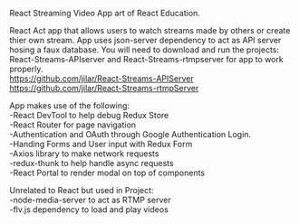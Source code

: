 React Streaming Video App art of React Education.

React Act app that allows users to watch streams made by others or create thier own stream. App uses json-server dependency to act as  API server hosing a faux database. You will need to download and run the projects: React-Streams-APIserver and React-Streams-rtmpserver for app to work properly.  
https://github.com/jilar/React-Streams-APIServer  
https://github.com/jilar/React-Streams-rtmpServer  
  
App makes use of the following:    
-React DevTool to help debug Redux Store   
-React Router for page navigation  
-Authentication and OAuth through Google Authentication Login.  
-Handing Forms and User input with Redux Form  
-Axios library to make network requests  
-redux-thunk to help handle async requests  
-React Portal to render modal on top of components  
  
Unrelated to React but used in Project:  
-node-media-server to act as RTMP server  
-flv.js dependency to load and play videos  
